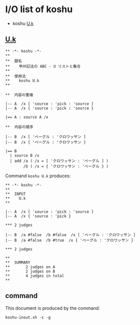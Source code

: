 # I/O list of koshu

- koshu  [U.k](#uk)



## [U.k](U.k)

```
** -*- koshu -*-
**
**  題名
**    甲州記法の ABC - U リストと集合
**
**  使用法
**    koshu U.k
**

**  内容の重複

|-- A  /x [ 'source : 'pick : 'source ]
|-- A  /x { 'source : 'pick : 'source }

|== A : source A /x

**  内容の順序

|-- B  /x [ 'ベーグル : 'クロワッサン ]
|-- B  /x { 'ベーグル : 'クロワッサン }

|== B
  | source B /x
  | add /a ( /x = [ 'クロワッサン : 'ベーグル ] )
        /b ( /x = { 'クロワッサン : 'ベーグル } )

```

Command `koshu U.k` produces:

```
** -*- koshu -*-
**
**  INPUT
**    U.k
**

|-- A  /x [ 'source : 'pick : 'source ]
|-- A  /x { 'source : 'pick }

*** 2 judges

|-- B  /a #false  /b #false  /x [ 'ベーグル : 'クロワッサン ]
|-- B  /a #false  /b #true  /x { 'ベーグル : 'クロワッサン }

*** 2 judges

**
**  SUMMARY
**       2 judges on A
**       2 judges on B
**       4 judges in total
**
```



## command

This document is produced by the command:

```
koshu-inout.sh -s -g
```
